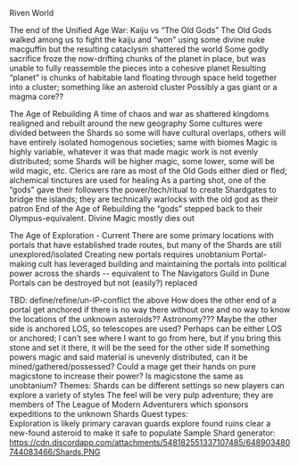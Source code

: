 Riven World

The end of the Unified Age
War: Kaiju vs “The Old Gods” 
The Old Gods walked among us to fight the kaiju and “won” using some divine nuke macguffin but the resulting cataclysm shattered the world
Some godly sacrifice froze the now-drifting chunks of the planet in place, but was unable to fully reassemble the pieces into a cohesive planet
Resulting “planet” is chunks of habitable land floating through space held together into a cluster; something like an asteroid cluster
Possibly a gas giant or a magma core??

The Age of Rebuilding
A time of chaos and war as shattered kingdoms realigned and rebuilt around the new geography
Some cultures were divided between the Shards so some will have cultural overlaps, others will have entirely isolated homogenous societies; same with biomes
Magic is highly variable, whatever it was that made magic work is not evenly distributed; some Shards will be higher magic, some lower, some will be wild magic, etc.
Clerics are rare as most of the Old Gods either died or fled; alchemical tinctures are used for healing
As a parting shot, one of the “gods” gave their followers the power/tech/ritual to create Shardgates to bridge the islands; they are technically warlocks with the old god as their patron
End of the Age of Rebuilding the “gods” stepped back to their Olympus-equivalent. Divine Magic mostly dies out

The Age of Exploration - Current
There are some primary locations with portals that have established trade routes, but many of the Shards are still unexplored/isolated
Creating new portals requires unobtanium
Portal-making cult has leveraged building and maintaining the portals into political power across the shards -- equivalent to The Navigators Guild in Dune
Portals can be destroyed but not (easily?) replaced


TBD:
define/refine/un-IP-conflict the above
How does the other end of a portal get anchored if there is no way there without one and no way to know the locations of the unknown asteroids??
Astronomy???  Maybe the other side is anchored LOS, so telescopes are used?
Perhaps can be either LOS or anchored; I can’t see where I want to go from here, but if you bring this stone and set it there, it will be the seed for the other side
If something powers magic and said material is unevenly distributed, can it be mined/gathered/possessed?  Could a mage get their hands on pure magicstone to increase their power?
Is magicstone the same as unobtanium?
Themes:
Shards can be different settings so new players can explore a variety of styles
The feel will be very pulp adventure; they are members of The League of Modern Adventurers which sponsors expeditions to the unknown Shards
Quest types:  
Exploration is likely primary
caravan guards
explore found ruins
clear a new-found asteroid to make it safe to populate
Sample Shard generator:  https://cdn.discordapp.com/attachments/548182551337107485/648903480744083466/Shards.PNG
